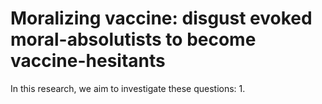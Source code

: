 # Moralizing vaccine: disgust evoked moral-absolutists to become vaccine-hesitants

In this research, we aim to investigate these questions:
1. 
